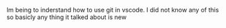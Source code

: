 Im being to inderstand how to use git in vscode. 
I did not know any of this so basicly any thing it talked about is new 
